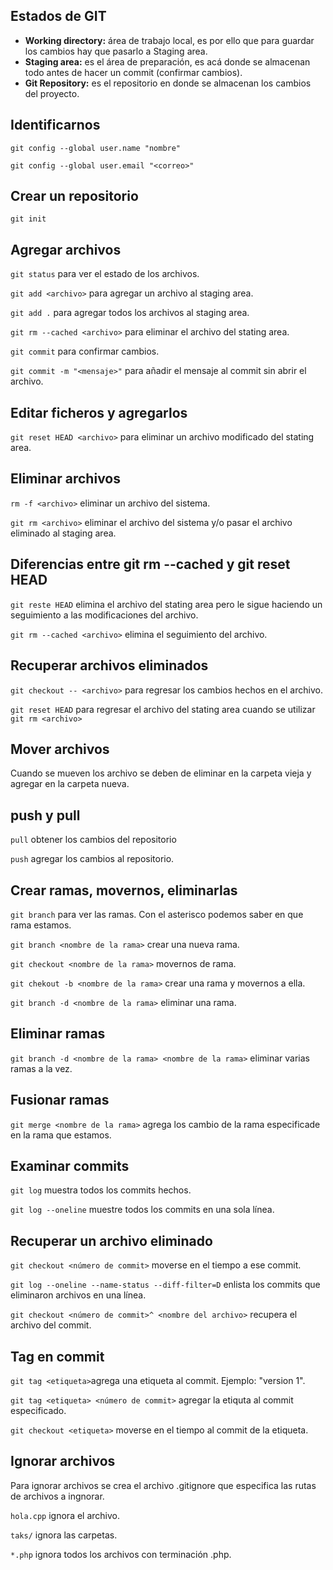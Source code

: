 ## Estados de GIT

- __Working directory:__ área de trabajo local, es por ello que para guardar los cambios hay que pasarlo a Staging area.
- __Staging area:__ es el área de preparación, es acá donde se almacenan todo antes de hacer un commit (confirmar cambios).
- __Git Repository:__ es el repositorio en donde se almacenan los cambios del proyecto.

## Identificarnos

`git config --global user.name "nombre"`

`git config --global user.email "<correo>"`

## Crear un repositorio

`git init`

## Agregar archivos

`git status` para ver el estado de los archivos.

`git add <archivo>` para agregar un archivo al staging area.

`git add .` para agregar todos los archivos al staging area.

`git rm --cached <archivo>` para eliminar el archivo del stating area.

`git commit` para confirmar cambios.

`git commit -m "<mensaje>"` para añadir el mensaje al commit sin abrir el archivo.

## Editar ficheros y agregarlos

`git reset HEAD <archivo>` para eliminar un archivo modificado del stating area.

## Eliminar archivos

`rm -f <archivo>` eliminar un archivo del sistema.

`git rm <archivo>` eliminar el archivo del sistema y/o pasar el archivo eliminado al staging area.

## Diferencias entre git rm --cached y git reset HEAD

`git reste HEAD` elimina el archivo del stating area pero le sigue haciendo un seguimiento a las modificaciones del archivo.

`git rm --cached <archivo>` elimina el seguimiento del archivo.

## Recuperar archivos eliminados

`git checkout -- <archivo>` para regresar los cambios hechos en el archivo.

`git reset HEAD` para regresar el archivo del stating area cuando se utilizar `git rm <archivo>`

## Mover archivos

Cuando se mueven los archivo se deben de eliminar en la carpeta vieja y agregar en la carpeta nueva.

## push y pull

`pull` obtener los cambios del repositorio

`push` agregar los cambios al repositorio.

## Crear ramas, movernos, eliminarlas

`git branch` para ver las ramas. Con el asterisco podemos saber en que rama estamos.

`git branch <nombre de la rama>` crear una nueva rama.

`git checkout <nombre de la rama>` movernos de rama.

`git chekout -b <nombre de la rama>` crear una rama y movernos a ella.

`git branch -d <nombre de la rama>` eliminar una rama.

## Eliminar ramas

`git branch -d <nombre de la rama> <nombre de la rama>` eliminar varias ramas a la vez.

## Fusionar ramas

`git merge <nombre de la rama>` agrega los cambio de la rama especificade en la rama que estamos.

## Examinar commits

`git log` muestra todos los commits hechos.

`git log --oneline` muestre todos los commits en una sola línea.

## Recuperar un archivo eliminado

`git checkout <número de commit>` moverse en el tiempo a ese commit.

`git log --oneline --name-status --diff-filter=D` enlista los commits que eliminaron archivos en una línea.

`git checkout <número de commit>^ <nombre del archivo>` recupera el archivo del commit.

## Tag en commit

`git tag <etiqueta>`agrega una etiqueta al commit. Ejemplo: "version 1".

`git tag <etiqueta> <número de commit>` agregar la etiquta al commit especificado.

`git checkout <etiqueta>` moverse en el tiempo al commit de la etiqueta.

## Ignorar archivos

Para ignorar archivos se crea el archivo .gitignore que especifica las rutas de archivos a ingnorar.

`hola.cpp` ignora el archivo.

`taks/` ignora las carpetas.

`*.php` ignora todos los archivos con terminación .php.